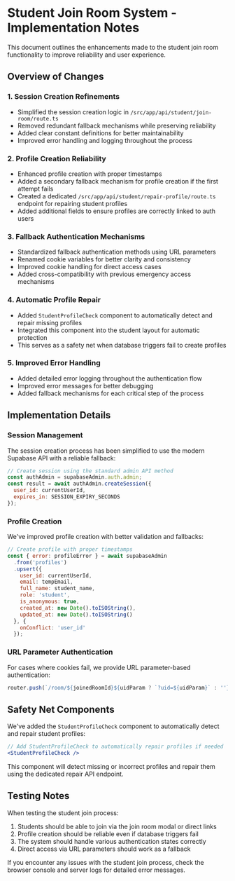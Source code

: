 # Student Join Room System - Implementation Notes

This document outlines the enhancements made to the student join room functionality to improve reliability and user experience.

## Overview of Changes

### 1. Session Creation Refinements
- Simplified the session creation logic in `/src/app/api/student/join-room/route.ts`
- Removed redundant fallback mechanisms while preserving reliability
- Added clear constant definitions for better maintainability
- Improved error handling and logging throughout the process

### 2. Profile Creation Reliability
- Enhanced profile creation with proper timestamps
- Added a secondary fallback mechanism for profile creation if the first attempt fails
- Created a dedicated `/src/app/api/student/repair-profile/route.ts` endpoint for repairing student profiles
- Added additional fields to ensure profiles are correctly linked to auth users

### 3. Fallback Authentication Mechanisms
- Standardized fallback authentication methods using URL parameters
- Renamed cookie variables for better clarity and consistency
- Improved cookie handling for direct access cases
- Added cross-compatibility with previous emergency access mechanisms

### 4. Automatic Profile Repair
- Added `StudentProfileCheck` component to automatically detect and repair missing profiles
- Integrated this component into the student layout for automatic protection
- This serves as a safety net when database triggers fail to create profiles

### 5. Improved Error Handling
- Added detailed error logging throughout the authentication flow
- Improved error messages for better debugging
- Added fallback mechanisms for each critical step of the process

## Implementation Details

### Session Management
The session creation process has been simplified to use the modern Supabase API with a reliable fallback:

```javascript
// Create session using the standard admin API method
const authAdmin = supabaseAdmin.auth.admin;
const result = await authAdmin.createSession({
  user_id: currentUserId,
  expires_in: SESSION_EXPIRY_SECONDS
});
```

### Profile Creation
We've improved profile creation with better validation and fallbacks:

```javascript
// Create profile with proper timestamps
const { error: profileError } = await supabaseAdmin
  .from('profiles')
  .upsert({
    user_id: currentUserId,
    email: tempEmail,
    full_name: student_name,
    role: 'student',
    is_anonymous: true,
    created_at: new Date().toISOString(),
    updated_at: new Date().toISOString()
  }, {
    onConflict: 'user_id'
  });
```

### URL Parameter Authentication
For cases where cookies fail, we provide URL parameter-based authentication:

```javascript
router.push(`/room/${joinedRoomId}${uidParam ? `?uid=${uidParam}` : ''}`);
```

## Safety Net Components

We've added the `StudentProfileCheck` component to automatically detect and repair student profiles:

```jsx
// Add StudentProfileCheck to automatically repair profiles if needed
<StudentProfileCheck />
```

This component will detect missing or incorrect profiles and repair them using the dedicated repair API endpoint.

## Testing Notes

When testing the student join process:

1. Students should be able to join via the join room modal or direct links
2. Profile creation should be reliable even if database triggers fail
3. The system should handle various authentication states correctly
4. Direct access via URL parameters should work as a fallback

If you encounter any issues with the student join process, check the browser console and server logs for detailed error messages.